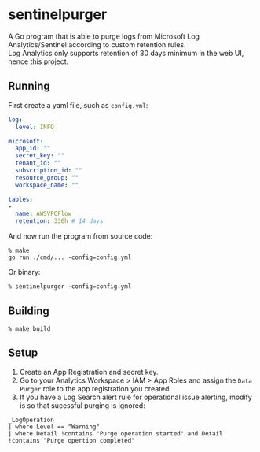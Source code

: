 # sentinelpurger

A Go program that is able to purge logs from Microsoft Log Analytics/Sentinel according to custom retention rules.</br>
Log Analytics only supports retention of 30 days minimum in the web UI, hence this project.

## Running

First create a yaml file, such as `config.yml`:
```yaml
log:
  level: INFO

microsoft:
  app_id: ""
  secret_key: ""
  tenant_id: ""
  subscription_id: ""
  resource_group: ""
  workspace_name: ""

tables:
- 
  name: AWSVPCFlow
  retention: 336h # 14 days
```

And now run the program from source code:
```shell
% make
go run ./cmd/... -config=config.yml
```

Or binary:
```shell
% sentinelpurger -config=config.yml
```

## Building

```shell
% make build
```

## Setup

1. Create an App Registration and secret key.
2. Go to your Analytics Workspace > IAM > App Roles and assign the `Data Purger` role to the app registration you created.
3. If you have a Log Search alert rule for operational issue alerting, modify is so that sucessful purging is ignored:
```azure
_LogOperation
| where Level == "Warning"
| where Detail !contains "Purge operation started" and Detail !contains "Purge opertion completed"
```
